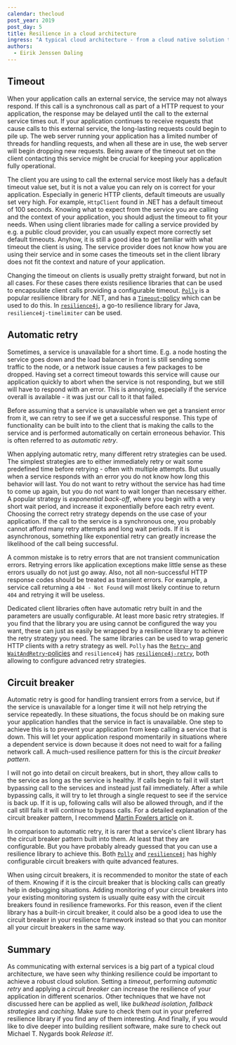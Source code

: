 ```yaml
---
calendar: thecloud
post_year: 2019
post_day: 5
title: Resilience in a cloud architecture
ingress: "A typical cloud architecture - from a cloud native solution to a public cloud solution - consists of multiple connected services. Some of these services are your own, others are third-party services. Common for these is that they all communicate with each other over a network and that they depend on each other's availability.\r\n\r\nWhen your application integrates with another service - your application must handle erroneous behavior from the service. Thinking resilience is, based on my experience, something we developers often forget and is first addressed once we experience availability issues with the service in production."
authors:
  - Eirik Jenssen Daling
---
```

## Timeout

When your application calls an external service, the service may not always respond. If this call is a synchronous call as part of a HTTP request to your application, the response may be delayed until the call to the external service times out. If your application continues to receive requests that cause calls to this external service, the long-lasting requests could begin to pile up. The web server running your application has a limited number of threads for handling requests, and when all these are in use, the web server will begin dropping new requests. Being aware of the timeout set on the client contacting this service might be crucial for keeping your application fully operational.

The client you are using to call the external service most likely has a default timeout value set, but it is not a value you can rely on is correct for your application. Especially in generic HTTP clients, default timeouts are usually set very high. For example, `HttpClient` found in .NET has a default timeout of 100 seconds. Knowing what to expect from the service you are calling and the context of your application, you should adjust the timeout to fit your needs. When using client libraries made for calling a service provided by e.g. a public cloud provider, you can usually expect more correctly set default timeouts. Anyhow, it is still a good idea to get familiar with what timeout the client is using. The service provider does not know how you are using their service and in some cases the timeouts set in the client library does not fit the context and nature of your application.

Changing the timeout on clients is usually pretty straight forward, but not in all cases. For these cases there exists resilience libraries that can be used to encapsulate client calls providing a configurable timeout. [`Polly`](https://github.com/App-vNext/Polly) is a popular resilience library for .NET, and has a [`Timeout`-policy](https://github.com/App-vNext/Polly/wiki/Timeout) which can be used to do this. In [`resilience4j`](https://resilience4j.readme.io/docs), a go-to resilience library for Java, `resilience4j-timelimiter` can be used.

## Automatic retry

Sometimes, a service is unavailable for a short time. E.g. a node hosting the service goes down and the load balancer in front is still sending some traffic to the node, or a network issue causes a few packages to be dropped. Having set a correct timeout towards this service will cause our application quickly to abort when the service is not responding, but we still will have to respond with an error. This is annoying, especially if the service overall is available - it was just our call to it that failed.

Before assuming that a service is unavailable when we get a transient error from it, we can retry to see if we get a successful response. This type of functionality can be built into to the client that is making the calls to the service and is performed automatically on certain erroneous behavior. This is often referred to as _automatic retry_.

When applying automatic retry, many different retry strategies can be used. The simplest strategies are to either immediately retry or wait some predefined time before retrying - often with multiple attempts. But usually when a service responds with an error you do not know how long this behavior will last. You do not want to retry without the service has had time to come up again, but you do not want to wait longer than necessary either. A popular strategy is _exponential back-off_, where you begin with a very short wait period, and increase it exponentially before each retry event. Choosing the correct retry strategy depends on the use case of your application. If the call to the service is a synchronous one, you probably cannot afford many retry attempts and long wait periods. If it is asynchronous, something like exponential retry can greatly increase the likelihood of the call being successful.

A common mistake is to retry errors that are not transient communication errors. Retrying errors like application exceptions make little sense as these errors usually do not just go away. Also, not all non-successful HTTP response codes should be treated as transient errors. For example, a service call returning a `404 - Not Found` will most likely continue to return `404` and retrying it will be useless.

Dedicated client libraries often have automatic retry built in and the parameters are usually configurable. At least more basic retry strategies. If you find that the library you are using cannot be configured the way you want, these can just as easily be wrapped by a resilience library to achieve the retry strategy you need. The same libraries can be used to wrap generic HTTP clients with a retry strategy as well. `Polly` has the [`Retry`- and `WaitAndRetry`-policies](https://github.com/App-vNext/Polly/wiki/Retry) and `resilience4j` has [`resilience4j-retry`](https://resilience4j.readme.io/docs/retry), both allowing to configure advanced retry strategies.

## Circuit breaker

Automatic retry is good for handling transient errors from a service, but if the service is unavailable for a longer time it will not help retrying the service repeatedly. In these situations, the focus should be on making sure your application handles that the service in fact is unavailable. One step to achieve this is to prevent your application from keep calling a service that is down. This will let your application respond momentarily in situations where a dependent service is down because it does not need to wait for a failing network call. A much-used resilience pattern for this is the _circuit breaker pattern_.

I will not go into detail on circuit breakers, but in short, they allow calls to the service as long as the service is healthy. If calls begin to fail it will start bypassing call to the services and instead just fail immediately. After a while bypassing calls, it will try to let through a single request to see if the service is back up. If it is up, following calls will also be allowed through, and if the call still fails it will continue to bypass calls. For a detailed explanation of the circuit breaker pattern, I recommend [Martin Fowlers article](https://martinfowler.com/bliki/CircuitBreaker.html) on it.

In comparison to automatic retry, it is rarer that a service's client library has the circuit breaker pattern built into them. At least that they are configurable. But you have probably already guessed that you can use a resilience library to achieve this. Both [`Polly`](https://github.com/App-vNext/Polly/wiki/Circuit-Breaker) and [`resilience4j`](https://resilience4j.readme.io/docs/circuitbreaker) has highly configurable circuit breakers with quite advanced features.

When using circuit breakers, it is recommended to monitor the state of each of them. Knowing if it is the circuit breaker that is blocking calls can greatly help in debugging situations. Adding monitoring of your circuit breakers into your existing monitoring system is usually quite easy with the circuit breakers found in resilience frameworks. For this reason, even if the client library has a built-in circuit breaker, it could also be a good idea to use the circuit breaker in your resilience framework instead so that you can monitor all your circuit breakers in the same way.

## Summary

As communicating with external services is a big part of a typical cloud architecture, we have seen why thinking resilience could be important to achieve a robust cloud solution. Setting a _timeout_, performing _automatic retry_ and applying a _circuit breaker_ can increase the resilience of your application in different scenarios. Other techniques that we have not discussed here can be applied as well, like _bulkhead isolation_, _fallback strategies_ and _caching_. Make sure to check them out in your preferred resilience library if you find any of them interesting. And finally, if you would like to dive deeper into building resilient software, make sure to check out Michael T. Nygards book _Release it!_.
